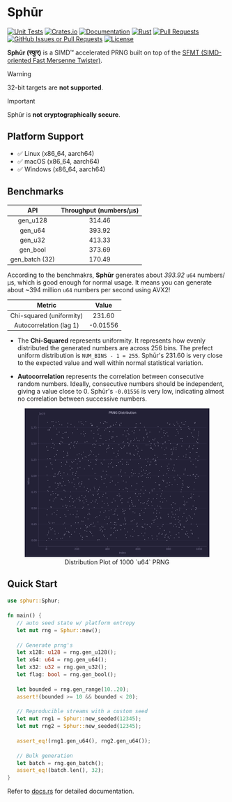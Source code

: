 # Sphūr

[![Unit Tests](https://github.com/frozen-lab/sphur/actions/workflows/unit_tests.yaml/badge.svg?branch=master)](https://github.com/frozen-lab/sphur/actions/workflows/unit_tests.yaml)
[![Crates.io](https://img.shields.io/crates/v/sphur.svg)](https://crates.io/crates/sphur)
[![Documentation](https://docs.rs/sphur/badge.svg)](https://docs.rs/sphur)
[![Rust](https://img.shields.io/badge/rust-1.89.0%2B-blue.svg?maxAge=3600)](https://github.com/frozen-lab/sphur/)
[![Pull Requests](https://img.shields.io/github/issues-pr/frozen-lab/sphur?logo=github&logoColor=white)](https://github.com/frozen-lab/sphur/pulls)
[![GitHub Issues or Pull Requests](https://img.shields.io/github/issues/frozen-lab/sphur?logo=github&logoColor=white)](https://github.com/frozen-lab/sphur/issues)
[![License](https://img.shields.io/github/license/frozen-lab/sphur?logo=open-source-initiative&logoColor=white)](https://github.com/frozen-lab/sphur/blob/master/LICENSE)

**Sphūr (स्फुर्)** is a SIMD™ accelerated PRNG built on top of the
[SFMT (SIMD-oriented Fast Mersenne Twister)](https://www.math.sci.hiroshima-u.ac.jp/m-mat/MT/SFMT/).

> [!WARNING]
> 32-bit targets are **not supported**.

> [!IMPORTANT]
> Sphūr is **not cryptographically secure**.  

## Platform Support

- ✅ Linux (x86_64, aarch64)
- ✅ macOS (x86_64, aarch64)
- ✅ Windows (x86_64, aarch64)

## Benchmarks

| API            | Throughput (numbers/µs) |
|:--------------:|:-----------------------:|
| gen_u128       |                  314.46 |
| gen_u64        |                  393.92 |
| gen_u32        |                  413.33 |
| gen_bool       |                  373.69 |
| gen_batch (32) |                  170.49 |

According to the benchmakrs, **Sphūr** generates about _393.92_ `u64` numbers/µs,
which is good enough for normal usage. It means you can generate about ~394 million
`u64` numbers per second using AVX2!

| Metric                    | Value       |
|:-------------------------:|:-----------:|
| Chi-squared (uniformity)  |     231.60  |
| Autocorrelation (lag 1)   |   -0.01556  |

- The **Chi-Squared** represents uniformity. It represents how evenly distributed
the generated numbers are across 256 bins. The prefect uniform distribution
is `NUM_BINS - 1 = 255`. Sphūr's 231.60 is very close to the expected value and well
within normal statistical variation.

- **Autocorrelation** represents the correlation between consecutive random numbers.
Ideally, consecutive numbers should be independent, giving a value close to 0.
Sphūr's `-0.01556` is very low, indicating almost no correlation between successive numbers.

<div align="center">
 <figure>
   <img src="https://raw.githubusercontent.com/frozen-lab/sphur/refs/heads/master/assets/dist_plot.png" alt="Distribution Plot" />
   <figcaption>Distribution Plot of 1000 `u64` PRNG</figcaption>
 </figure>
</div>

## Quick Start

```rs
use sphur::Sphur;

fn main() {
   // auto seed state w/ platform entropy
   let mut rng = Sphur::new();

   // Generate prng's
   let x128: u128 = rng.gen_u128();
   let x64: u64 = rng.gen_u64();
   let x32: u32 = rng.gen_u32();
   let flag: bool = rng.gen_bool();

   let bounded = rng.gen_range(10..20);
   assert!(bounded >= 10 && bounded < 20);

   // Reproducible streams with a custom seed
   let mut rng1 = Sphur::new_seeded(12345);
   let mut rng2 = Sphur::new_seeded(12345);

   assert_eq!(rng1.gen_u64(), rng2.gen_u64());

   // Bulk generation
   let batch = rng.gen_batch();
   assert_eq!(batch.len(), 32);
}
```

Refer to [docs.rs](https://docs.rs/sphur/latest/sphur/) for detailed documentation.
